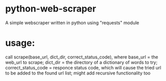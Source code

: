 # python-web-scraper
A simple webscraper written in python using "requests" module
# usage:
call scrape(base_url, dict_dir, correct_status_code), where
  base_url = the web_url to scrape;
  dict_dir = the directory of a dictionary of words to try;
  correct_status_code = responce status code, which will cause the tried url to be added to the found url list;
might add recursive functionality too
